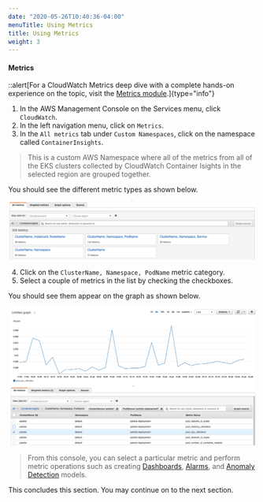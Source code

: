 ```yaml
---
date: "2020-05-26T10:40:36-04:00"
menuTitle: Using Metrics
title: Using Metrics
weight: 3
---
```


#### Metrics

::alert[For a CloudWatch Metrics deep dive with a complete hands-on experience on the topic, visit the [Metrics module](/metrics).]{type="info"}

1. In the AWS Management Console on the Services menu, click `CloudWatch`.
2. In the left navigation menu, click on `Metrics`.
3. In the `All metrics` tab under `Custom Namespaces`, click on the namespace called `ContainerInsights`.

> This is a custom AWS Namespace where all of the metrics from all of the EKS clusters collected by CloudWatch Container Isights in the selected region are grouped together. 

You should see the different metric types as shown below.

![EKS Metrics](/static/images/containerinsights/eks6.png?classes=shadow)

4. Click on the `ClusterName, Namespace, PodName` metric category.
5. Select a couple of metrics in the list by checking the checkboxes. 

You should see them appear on the graph as shown below.

![EKS Metrics](/static/images/containerinsights/eks7.png?classes=shadow)

> From this console, you can select a particular metric and perform metric operations such as creating [Dashboards](/dashboards), [Alarms](/alarms), and [Anomaly Detection](/anomalydetection) models.

This concludes this section. You may continue on to the next section.